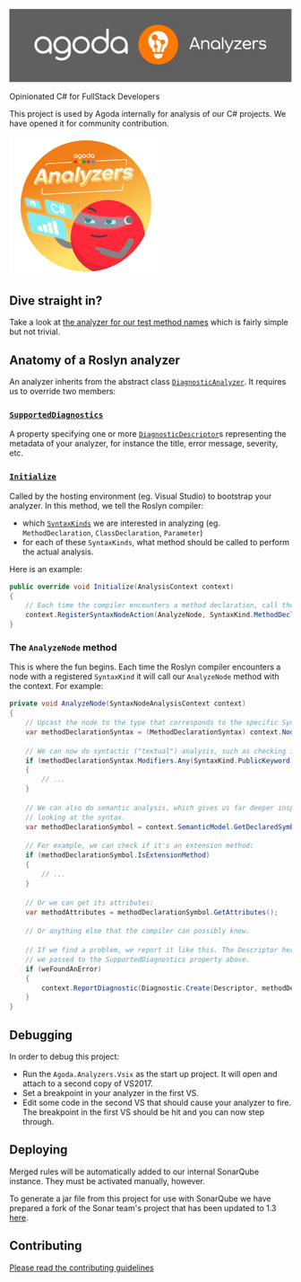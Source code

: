 ![alt text](AgodaAnalyzersLogo.png) 

Opinionated C# for FullStack Developers 

This project is used by Agoda internally for analysis of our C# projects. We have opened it for community contribution.

![alt text](AgodaAnalyzersAgoji.png) 

## Dive straight in?

Take a look at [the analyzer for our test method names](https://github.com/agoda-com/AgodaAnalyzers/blob/master/src/Agoda.Analyzers/AgodaCustom/AG0005TestMethodNamesMustFollowConvention.cs) which is fairly simple but not trivial. 

## Anatomy of a Roslyn analyzer

An analyzer inherits from the abstract class [`DiagnosticAnalyzer`](https://docs.microsoft.com/en-us/dotnet/api/microsoft.codeanalysis.diagnostics.diagnosticanalyzer?view=roslyn-dotnet). It requires us to override two members:

### [`SupportedDiagnostics`](https://docs.microsoft.com/en-us/dotnet/api/microsoft.codeanalysis.diagnostics.diagnosticanalyzer.supporteddiagnostics?view=roslyn-dotnet)

A property specifying one or more [`DiagnosticDescriptor`](https://docs.microsoft.com/en-us/dotnet/api/microsoft.codeanalysis.diagnosticdescriptor?view=roslyn-dotnet)s representing the metadata of your analyzer, for instance the title, error message, severity, etc.

### [`Initialize`](https://docs.microsoft.com/en-us/dotnet/api/microsoft.codeanalysis.diagnostics.diagnosticanalyzer.initialize?view=roslyn-dotnet)

Called by the hosting environment (eg. Visual Studio) to bootstrap your analyzer. In this method, we tell the Roslyn compiler:
- which [`SyntaxKinds`](https://docs.microsoft.com/en-us/dotnet/api/microsoft.codeanalysis.csharp.syntaxkind?view=roslyn-dotnet) we are interested in analyzing (eg. `MethodDeclaration`, `ClassDeclaration`, `Parameter`)
- for each of these `SyntaxKinds`, what method should be called to perform the actual analysis.

Here is an example:

```c#
public override void Initialize(AnalysisContext context)
{
    // Each time the compiler encounters a method declaration, call the AnalyzeNode method. 
    context.RegisterSyntaxNodeAction(AnalyzeNode, SyntaxKind.MethodDeclaration);
}
```

### The `AnalyzeNode` method

This is where the fun begins. Each time the Roslyn compiler encounters a node with a registered `SyntaxKind` it will call our `AnalyzeNode` method with the context. For example:

```c#
private void AnalyzeNode(SyntaxNodeAnalysisContext context)
{
    // Upcast the node to the type that corresponds to the specific SyntaxKind we registered: 
    var methodDeclarationSyntax = (MethodDeclarationSyntax) context.Node;
    
    // We can now do syntactic ("textual") analysis, such as checking if the method has a public modifier:
    if (methodDeclarationSyntax.Modifiers.Any(SyntaxKind.PublicKeyword))
    {
        // ...
    }
    
    // We can also do semantic analysis, which gives us far deeper inspection opportunities than just 
    // looking at the syntax.
    var methodDeclarationSymbol = context.SemanticModel.GetDeclaredSymbol(methodDeclarationSyntax);
    
    // For example, we can check if it's an extension method: 
    if (methodDeclarationSymbol.IsExtensionMethod)
    {
        // ...
    }
    
    // Or we can get its attributes:
    var methodAttributes = methodDeclarationSymbol.GetAttributes();
    
    // Or anything else that the compiler can possibly know.

    // If we find a problem, we report it like this. The Descriptor here refers to one of the descriptors
    // we passed to the SupportedDiagnostics property above.
    if (weFoundAnError) 
    {
        context.ReportDiagnostic(Diagnostic.Create(Descriptor, methodDeclaration.GetLocation()));
    }
}
```

## Debugging

In order to debug this project:
- Run the `Agoda.Analyzers.Vsix` as the start up project. It will open and attach to a second copy of VS2017.
- Set a breakpoint in your analyzer in the first VS.
- Edit some code in the second VS that should cause your analyzer to fire. The breakpoint in the first VS should be hit and you can now step through.

## Deploying

Merged rules will be automatically added to our internal SonarQube instance. They must be activated manually, however.

To generate a jar file from this project for use with SonarQube we have prepared a fork of the Sonar team's project that has been updated to 1.3 [here]( https://github.com/agoda-com/sonarqube-roslyn-sdk).

## Contributing

[Please read the contributing guidelines](CONTRIBUTING.md)
